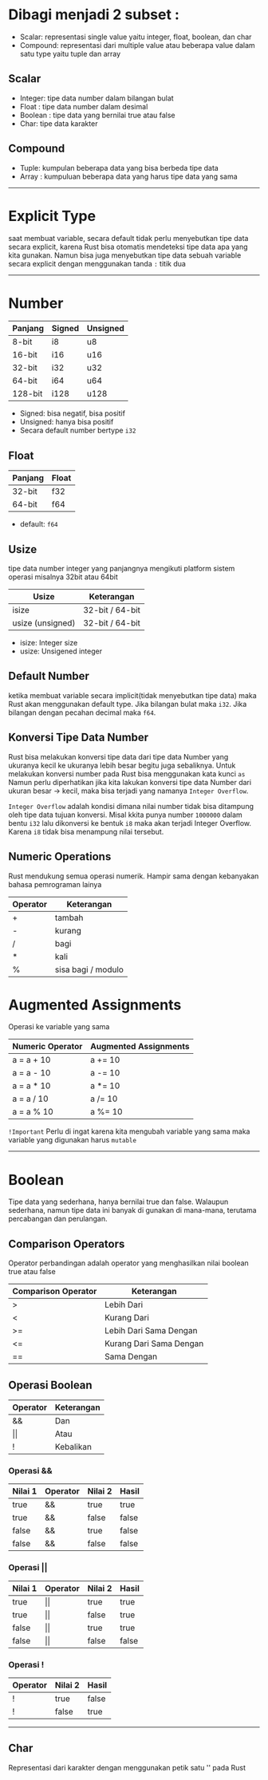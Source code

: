 # Dibagi menjadi 2 subset :
* Scalar: representasi single value yaitu integer, float, boolean, dan char
* Compound: representasi dari multiple value atau beberapa value dalam satu type yaitu tuple dan array

## Scalar
* Integer: tipe data number dalam bilangan bulat
* Float : tipe data number dalam desimal
* Boolean : tipe data yang bernilai true atau false
* Char: tipe data karakter

## Compound
* Tuple: kumpulan beberapa data yang bisa berbeda tipe data
* Array : kumpuluan beberapa data yang harus tipe data yang sama

---
# Explicit Type
saat membuat variable, secara default tidak perlu menyebutkan tipe data secara explicit, karena Rust bisa otomatis mendeteksi tipe data apa yang kita gunakan. Namun bisa juga menyebutkan tipe data sebuah variable secara explicit dengan menggunakan tanda ```:``` titik dua

---
# Number
| Panjang  | Signed | Unsigned |
|----------|--------|----------|
| 8-bit    | i8     | u8       |
| 16-bit   | i16    | u16      |
| 32-bit   | i32    | u32      |
| 64-bit   | i64    | u64      |
| 128-bit  | i128   | u128     |

* Signed: bisa negatif, bisa positif
* Unsigned: hanya bisa positif
* Secara default number bertype ```i32```

## Float
| Panjang  | Float |
|----------|-------|
| 32-bit   | f32   |
| 64-bit   | f64   |

* default: ```f64```

## Usize
tipe data number integer yang panjangnya mengikuti platform sistem operasi misalnya 32bit atau 64bit

| Usize            | Keterangan        |
|------------------|-------------------|
| isize            | 32-bit / 64-bit   |
| usize (unsigned) | 32-bit / 64-bit   |

* isize: Integer size
* usize: Unsigened integer

## Default Number
ketika membuat variable secara implicit(tidak menyebutkan tipe data) maka Rust akan menggunakan default type. Jika bilangan bulat maka ```i32```. Jika bilangan dengan pecahan decimal maka ```f64```.

## Konversi Tipe Data Number
Rust bisa melakukan konversi tipe data dari tipe data Number yang ukuranya kecil ke ukuranya lebih besar begitu juga sebaliknya. Untuk melakukan konversi number pada Rust bisa menggunakan kata kunci ```as``` Namun perlu diperhatikan jika kita lakukan konversi tipe data Number dari ukuran besar -> kecil, maka bisa terjadi yang namanya ```Integer Overflow```.

```Integer Overflow``` adalah kondisi dimana nilai number tidak bisa ditampung oleh tipe data tujuan konversi. Misal kkita punya number ```1000000``` dalam bentu ```i32``` lalu dikonversi ke bentuk ```i8``` maka akan terjadi Integer Overflow. Karena ```i8``` tidak bisa menampung nilai tersebut. 

## Numeric Operations
Rust mendukung semua operasi numerik. Hampir sama dengan kebanyakan bahasa pemrograman lainya

| Operator | Keterangan          |
|----------|---------------------|
| +        | tambah              |
| -        | kurang              |
| /        | bagi                |
| *        | kali                |
| %        | sisa bagi / modulo  |


# Augmented Assignments
Operasi ke variable yang sama

| Numeric Operator | Augmented Assignments |
|------------------|------------------------|
| a = a + 10       | a += 10                |
| a = a - 10       | a -= 10                |
| a = a * 10       | a *= 10                |
| a = a / 10       | a /= 10                |
| a = a % 10       | a %= 10                |

```!Important``` Perlu di ingat karena kita mengubah variable yang sama maka variable yang digunakan harus ```mutable```

--- 

# Boolean

Tipe data yang sederhana, hanya bernilai true dan false. Walaupun sederhana, namun tipe data ini banyak di gunakan di mana-mana, terutama percabangan dan perulangan. 

## Comparison Operators
Operator perbandingan adalah operator yang menghasilkan nilai boolean true atau false

| Comparison Operator | Keterangan               |
|---------------------|--------------------------|
| >                   | Lebih Dari               |
| <                   | Kurang Dari              |
| >=                  | Lebih Dari Sama Dengan   |
| <=                  | Kurang Dari Sama Dengan  |
| ==                  | Sama Dengan              |


## Operasi Boolean

| Operator | Keterangan |
|----------|------------|
| &&       | Dan        |
| \|\|     | Atau       |
| !        | Kebalikan  |

### Operasi &&

| Nilai 1 | Operator | Nilai 2 | Hasil |
|---------|----------|---------|-------|
| true    | &&       | true    | true  |
| true    | &&       | false   | false |
| false   | &&       | true    | false |
| false   | &&       | false   | false |

### Operasi ||

| Nilai 1 | Operator | Nilai 2 | Hasil |
|---------|----------|---------|-------|
| true    | \|\|     | true    | true  |
| true    | \|\|     | false   | true  |
| false   | \|\|     | true    | true  |
| false   | \|\|     | false   | false |

### Operasi !

| Operator | Nilai 2 | Hasil |
|----------|---------|-------|
| !        | true    | false |
| !        | false   | true  |

---
 ## Char
Representasi dari karakter dengan menggunakan petik satu '' pada Rust